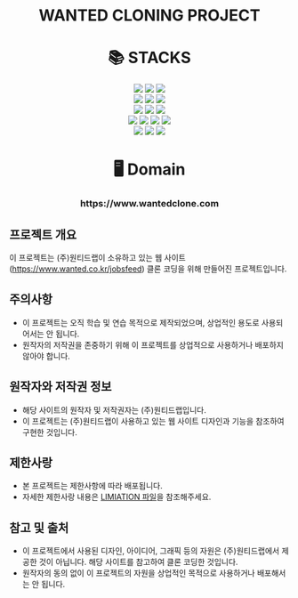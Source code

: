 <div align=center><h1> WANTED CLONING PROJECT </h1></div>

<div align=center><h1>📚 STACKS</h1></div>

<div align=center>
  <img src="https://img.shields.io/badge/html5-E34F26?style=for-the-badge&logo=html5&logoColor=white">
  <img src="https://img.shields.io/badge/css-1572B6?style=for-the-badge&logo=css3&logoColor=white">
  <img src="https://img.shields.io/badge/tailwind-06B6D4?style=for-the-badge&logo=tailwind&logoColor=white">
  <br>
  <img src="https://img.shields.io/badge/javascript-F7DF1E?style=for-the-badge&logo=javascript&logoColor=black">
  <img src="https://img.shields.io/badge/react-61DAFB?style=for-the-badge&logo=react&logoColor=black">
  <img src="https://img.shields.io/badge/node.js-339933?style=for-the-badge&logo=Node.js&logoColor=white">
  <br>
  <img src="https://img.shields.io/badge/python-3776AB?style=for-the-badge&logo=python&logoColor=white">
  <img src="https://img.shields.io/badge/django-092E20?style=for-the-badge&logo=django&logoColor=white">
  <img src="https://img.shields.io/badge/sqlite-003B57?style=for-the-badge&logo=sqlite&logoColor=white">
  <br>
  <img src="https://img.shields.io/badge/nginx-009639?style=for-the-badge&logo=nginx&logoColor=white">
  <img src="https://img.shields.io/badge/gunicorn-499848?style=for-the-badge&logo=gunicorn&logoColor=white">
  <img src="https://img.shields.io/badge/amazonaws-232F3E?style=for-the-badge&logo=amazonaws&logoColor=white">  
  <img src="https://img.shields.io/badge/ubuntu-E95420?style=for-the-badge&logo=ubuntu&logoColor=white">
  <br>
  <img src="https://img.shields.io/badge/git-F05032?style=for-the-badge&logo=git&logoColor=white">
  <img src="https://img.shields.io/badge/github-181717?style=for-the-badge&logo=github&logoColor=white">
  <img src="https://img.shields.io/badge/GitHub Actions-2088FF?style=for-the-badge&logo=githubactions&logoColor=white">
</div>

<div align=center>
  <h1>
    🖥️ Domain 
    <h3>
    https://www.wantedclone.com
    <h3>
  </h1>
</div>
    
## 프로젝트 개요

이 프로젝트는 (주)원티드랩이 소유하고 있는 웹 사이트(https://www.wanted.co.kr/jobsfeed) 클론 코딩을 위해 만들어진 프로젝트입니다.

## 주의사항

- 이 프로젝트는 오직 학습 및 연습 목적으로 제작되었으며, 상업적인 용도로 사용되어서는 안 됩니다.
- 원작자의 저작권을 존중하기 위해 이 프로젝트를 상업적으로 사용하거나 배포하지 않아야 합니다.

## 원작자와 저작권 정보

- 해당 사이트의 원작자 및 저작권자는 (주)원티드랩입니다.
- 이 프로젝트는 (주)원티드랩이 사용하고 있는 웹 사이트 디자인과 기능을 참조하여 구현한 것입니다.

## 제한사랑

- 본 프로젝트는 제한사항에 따라 배포됩니다.
- 자세한 제한사랑 내용은 [LIMIATION 파일](LIMITATION.txt)을 참조해주세요.

## 참고 및 출처

- 이 프로젝트에서 사용된 디자인, 아이디어, 그래픽 등의 자원은 (주)원티드랩에서 제공한 것이 아닙니다. 해당 사이트를 참고하여 클론 코딩한 것입니다.
- 원작자의 동의 없이 이 프로젝트의 자원을 상업적인 목적으로 사용하거나 배포해서는 안 됩니다.
